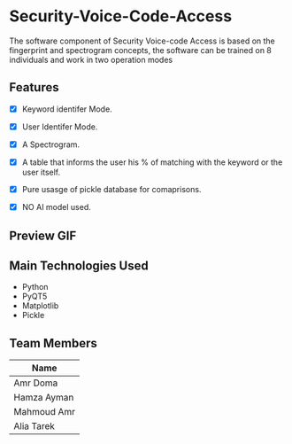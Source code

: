 # Security-Voice-Code-Access

The software component of Security Voice-code Access is based on the fingerprint and spectrogram concepts, the software can be trained on 8 individuals and work in two operation modes

## Features

- [x] Keyword identifer Mode.
- [x] User Identifer Mode.
- [x] A Spectrogram.
- [x] A table that informs the user his % of matching with the keyword or the user itself.
- [x] Pure usasge of pickle database for comaprisons.
- [x] NO AI model used.


## Preview GIF


## Main Technologies Used

- Python
- PyQT5
- Matplotlib
- Pickle

## Team Members

| Name |
| --- |
| Amr Doma |
| Hamza Ayman |
| Mahmoud Amr |
| Alia Tarek|
